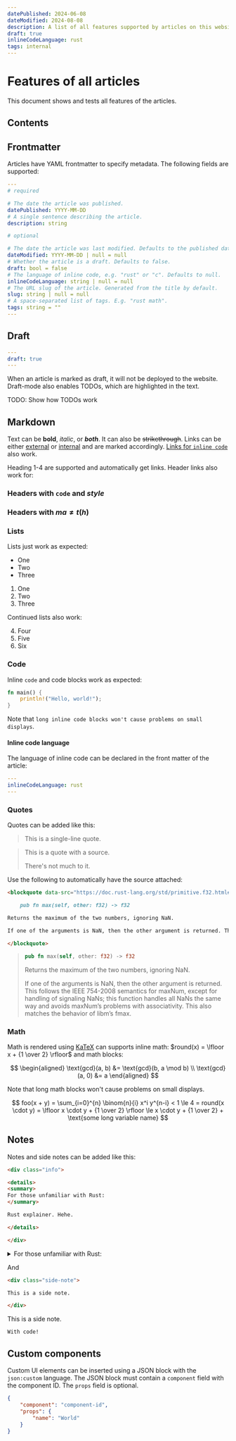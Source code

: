 ```yaml
---
datePublished: 2024-06-08
dateModified: 2024-08-08
description: A list of all features supported by articles on this website.
draft: true
inlineCodeLanguage: rust
tags: internal
---
```


# Features of all articles

This document shows and tests all features of the articles.

## Contents

## Frontmatter

Articles have YAML frontmatter to specify metadata. The following fields are supported:

```yaml
---
# required

# The date the article was published.
datePublished: YYYY-MM-DD
# A single sentence describing the article.
description: string

# optional

# The date the article was last modified. Defaults to the published date.
dateModified: YYYY-MM-DD | null = null
# Whether the article is a draft. Defaults to false.
draft: bool = false
# The language of inline code, e.g. "rust" or "c". Defaults to null.
inlineCodeLanguage: string | null = null
# The URL slug of the article. Generated from the title by default.
slug: string | null = null
# A space-separated list of tags. E.g. "rust math".
tags: string = ""
---
```

## Draft

```yaml
---
draft: true
---
```

When an article is marked as draft, it will not be deployed to the website. Draft-mode also enables TODOs, which are highlighted in the text.

TODO: Show how TODOs work

## Markdown

Text can be **bold**, _italic_, or **_both_**. It can also be ~~strikethrough~~. Links can be either [external](https://en.wikipedia.org/wiki/Extended_Euclidean_algorithm) or [internal](/) and are marked accordingly. [Links for `inline code`](https://en.wikipedia.org/wiki/Extended_Euclidean_algorithm) also work.

Heading 1-4 are supported and automatically get links. Header links also work for:

### Headers with `code` and _style_

### Headers with $ma\ne t(h)$

### Lists

Lists just work as expected:

-   One
-   Two
-   Three

1. One
2. Two
3. Three

Continued lists also work:

4. Four
5. Five
6. Six

### Code

Inline `code` and code blocks work as expected:

```rust
fn main() {
    println!("Hello, world!");
}
```

Note that `long inline code blocks won't cause problems on small displays`.

#### Inline code language

The language of inline code can be declared in the front matter of the article:

```yaml
---
inlineCodeLanguage: rust
---
```

### Quotes

Quotes can be added like this:

> This is a single-line quote.

> This is a quote with a source.
>
> There's not much to it.

Use the following to automatically have the source attached:

```md
<blockquote data-src="https://doc.rust-lang.org/std/primitive.f32.html#method.max">

    pub fn max(self, other: f32) -> f32

Returns the maximum of the two numbers, ignoring NaN.

If one of the arguments is NaN, then the other argument is returned. This follows the IEEE 754-2008 semantics for maxNum, except for handling of signaling NaNs; this function handles all NaNs the same way and avoids maxNum’s problems with associativity. This also matches the behavior of libm’s fmax.

</blockquote>
```

<blockquote data-src="https://doc.rust-lang.org/std/primitive.f32.html#method.max">

```rust
pub fn max(self, other: f32) -> f32
```

Returns the maximum of the two numbers, ignoring NaN.

If one of the arguments is NaN, then the other argument is returned. This follows the IEEE 754-2008 semantics for maxNum, except for handling of signaling NaNs; this function handles all NaNs the same way and avoids maxNum’s problems with associativity. This also matches the behavior of libm’s fmax.

</blockquote>

### Math

Math is rendered using [KaTeX](https://katex.org/docs/supported.html) can supports inline math: $round(x) = \lfloor x + {1 \over 2} \rfloor$ and math blocks:

$$
\begin{aligned}
    \text{gcd}(a, b) &= \text{gcd}(b, a \mod b) \\
    \text{gcd}(a, 0) &= a
\end{aligned}
$$

Note that long math blocks won't cause problems on small displays.

$$
foo(x + y)
= \sum_{i=0}^{n} \binom{n}{i} x^i y^{n-i}
< 1
\le 4
= round(x \cdot y)
= \lfloor x \cdot y + {1 \over 2} \rfloor
\le x \cdot y + {1 \over 2} + \text{some long variable name}
$$

## Notes

Notes and side notes can be added like this:

```md
<div class="info">

<details>
<summary>
For those unfamiliar with Rust:
</summary>

Rust explainer. Hehe.

</details>

</div>
```

<div class="info">

<details>
<summary>
For those unfamiliar with Rust:
</summary>

Rust explainer. Hehe.

</details>

</div>

And

```md
<div class="side-note">

This is a side note.

</div>
```

<div class="side-note">

This is a side note.

```
With code!
```

</div>

## Custom components

Custom UI elements can be inserted using a JSON block with the `json:custom` language. The JSON block must contain a `component` field with the component ID. The `props` field is optional.

```json
{
    "component": "component-id",
    "props": {
        "name": "World"
    }
}
```
